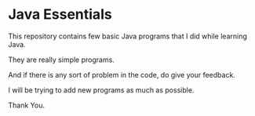 # Java Essentials


This repository contains few basic Java programs that I did while learning Java. 

They are really simple programs. 

And if there is any sort of problem in the code, do give your feedback. 

I will be trying to add new programs as much as possible.

Thank You.
